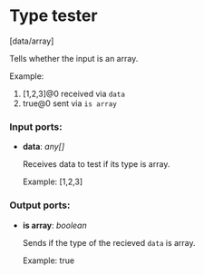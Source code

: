 # Type tester

[data/array]

Tells whether the input is an array.

Example:
1. [1,2,3]@0 received via `data`
2. true@0 sent via `is array`

### Input ports:

* __data__: _any[]_

    Receives data to test if its type is array.
    
    Example:
    [1,2,3]



### Output ports:

* __is array__: _boolean_

    Sends if the type of the recieved `data` is array.
    
    Example:
    true



